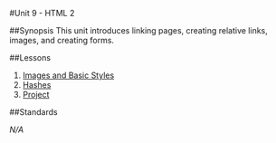 #Unit 9 - HTML 2

##Synopsis
This unit introduces linking pages, creating relative links, images, and creating forms.

##Lessons

1. [Images and Basic Styles](lessons/1-pagesStyles)
2. [Hashes](lessons/1-hash)
3. [Project](lessons/2-project)

##Standards

*N/A*
